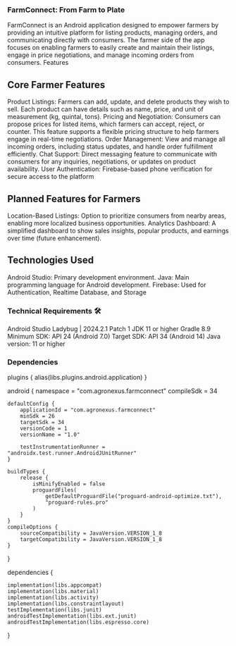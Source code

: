 ### FarmConnect: From Farm to Plate
FarmConnect is an Android application designed to empower farmers by providing an intuitive platform for listing products, managing orders, and communicating directly with consumers. 
The farmer side of the app focuses on enabling farmers to easily create and maintain their listings, engage in price negotiations, and manage incoming orders from consumers.
Features
## Core Farmer Features
 Product Listings: Farmers can add, update, and delete products they wish to sell. Each product can have details such as name, price, and unit of measurement (kg, quintal, tons).
 Pricing and Negotiation: Consumers can propose prices for listed items, which farmers can accept, reject, or counter. This feature supports a flexible pricing structure to help farmers engage in real-time negotiations.
Order Management: View and manage all incoming orders, including status updates, and handle order fulfillment efficiently.
Chat Support: Direct messaging feature to communicate with consumers for any inquiries, negotiations, or updates on product availability.
User Authentication: Firebase-based phone verification for secure access to the platform
## Planned Features for Farmers
Location-Based Listings: Option to prioritize consumers from nearby areas, enabling more localized business opportunities.
Analytics Dashboard: A simplified dashboard to show sales insights, popular products, and earnings over time (future enhancement).
## Technologies Used
Android Studio: Primary development environment.
Java: Main programming language for Android development.
Firebase: Used for Authentication, Realtime Database, and Storage
### Technical Requirements 🛠️
Android Studio Ladybug | 2024.2.1 Patch 1
JDK 11 or higher
Gradle 8.9
Minimum SDK: API 24 (Android 7.0)
Target SDK: API 34 (Android 14)
Java version: 11 or higher
### Dependencies
plugins {
    alias(libs.plugins.android.application)
}

android {
    namespace = "com.agronexus.farmconnect"
    compileSdk = 34

    defaultConfig {
        applicationId = "com.agronexus.farmconnect"
        minSdk = 26
        targetSdk = 34
        versionCode = 1
        versionName = "1.0"

        testInstrumentationRunner = "androidx.test.runner.AndroidJUnitRunner"
    }

    buildTypes {
        release {
            isMinifyEnabled = false
            proguardFiles(
                getDefaultProguardFile("proguard-android-optimize.txt"),
                "proguard-rules.pro"
            )
        }
    }
    compileOptions {
        sourceCompatibility = JavaVersion.VERSION_1_8
        targetCompatibility = JavaVersion.VERSION_1_8
    }
}

dependencies {

    implementation(libs.appcompat)
    implementation(libs.material)
    implementation(libs.activity)
    implementation(libs.constraintlayout)
    testImplementation(libs.junit)
    androidTestImplementation(libs.ext.junit)
    androidTestImplementation(libs.espresso.core)
}

